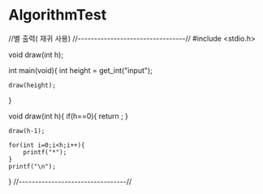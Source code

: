 # AlgorithmTest

//별 출력( 재귀 사용)
//---------------------------------//
#include <stdio.h>

void draw(int h);

int main(void){
    int height = get_int("input");

    draw(height);
}

void draw(int h){
    if(h==0){
        return ;
    }

    draw(h-1);

    for(int i=0;i<h;i++){
        printf("*");
    }
    printf("\n");
}
//---------------------------------//